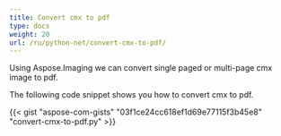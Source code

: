 ```yaml
---
title: Convert cmx to pdf
type: docs
weight: 20
url: /ru/python-net/convert-cmx-to-pdf/
---
```


Using Aspose.Imaging we can convert single paged or multi-page cmx image to pdf.

The following code snippet shows you how to convert cmx to pdf.

{{< gist "aspose-com-gists" "03f1ce24cc618ef1d69e77115f3b45e8" "convert-cmx-to-pdf.py" >}}

